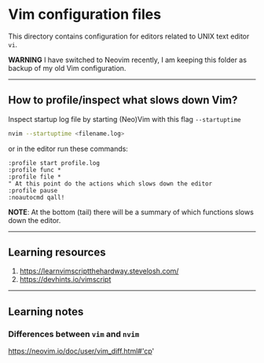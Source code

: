 # Vim configuration files

This directory contains configuration for editors related to UNIX text editor `vi`.

**WARNING** I have switched to Neovim recently, I am keeping this folder as
backup of my old Vim configuration.

---

## How to profile/inspect what slows down Vim?

Inspect startup log file by starting (Neo)Vim with this flag `--startuptime`
```sh
nvim --startuptime <filename.log>

```
or in the editor run these commands:
```viml
:profile start profile.log
:profile func *
:profile file *
" At this point do the actions which slows down the editor
:profile pause
:noautocmd qall!
```
**NOTE**: At the bottom (tail) there will be a summary of which functions slows
down the editor.

---

## Learning resources

1. https://learnvimscriptthehardway.stevelosh.com/
2. https://devhints.io/vimscript

---

## Learning notes

### Differences between `vim` and `nvim`

https://neovim.io/doc/user/vim_diff.html#'cp'


